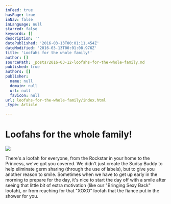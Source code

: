 ```yaml
---
inFeed: true
hasPage: true
inNav: false
inLanguage: null
starred: false
keywords: []
description: ''
datePublished: '2016-03-13T00:01:11.454Z'
dateModified: '2016-03-13T00:01:08.976Z'
title: 'Loofahs for the whole family!'
author: []
sourcePath: _posts/2016-03-12-loofahs-for-the-whole-family.md
published: true
authors: []
publisher:
  name: null
  domain: null
  url: null
  favicon: null
url: loofahs-for-the-whole-family/index.html
_type: Article

---
```

# Loofahs for the whole family!
![](https://the-grid-user-content.s3-us-west-2.amazonaws.com/18dccd4f-54a6-4b21-b1cb-41d54fb07854.jpg)

There's a loofah for everyone, from the Rockstar in your home to the Princess, we've got you covered. We didn't just create the Sudsy Buddy to help eliminate germ sharing (through the use of labels), but to give you another reason to smile. Sometimes when we have to get up early in the morning to prepare for the day, it's nice to start the day off with a smile after seeing that little bit of extra motivation (like our "Bringing Sexy Back" loofah), or from reaching for that "XOXO" loofah that the fiance put in the shower for you.